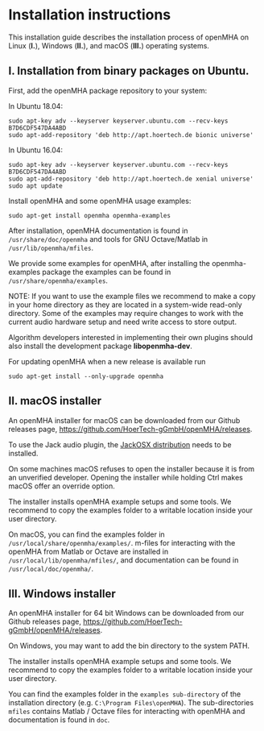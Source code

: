 # Installation instructions

This installation guide describes the installation process of openMHA on
Linux (__I.__), Windows (__II.__), and macOS (__III.__) operating systems.

## I. Installation from binary packages on Ubuntu.

First, add the openMHA package repository to your system:

In Ubuntu 18.04:

    sudo apt-key adv --keyserver keyserver.ubuntu.com --recv-keys B7D6CDF547DA4ABD
    sudo apt-add-repository 'deb http://apt.hoertech.de bionic universe'

In Ubuntu 16.04:

    sudo apt-key adv --keyserver keyserver.ubuntu.com --recv-keys B7D6CDF547DA4ABD
    sudo apt-add-repository 'deb http://apt.hoertech.de xenial universe'
    sudo apt update

Install openMHA and some openMHA usage examples:
```
sudo apt-get install openmha openmha-examples
```

After installation, openMHA documentation is found in
`/usr/share/doc/openmha`
and tools for GNU Octave/Matlab in `/usr/lib/openmha/mfiles`.

We provide some examples for openMHA, after installing the openmha-examples
package the examples can be found in `/usr/share/openmha/examples`.

NOTE: If you want to use the example files we recommend to make a copy in your
home directory as they are located in a system-wide read-only directory. Some of
the examples may require changes to work with the current audio hardware setup
and need write access to store output.

Algorithm developers interested in implementing their own plugins should also
install the development package __libopenmha-dev__.

For updating openMHA when a new release is available run
```
sudo apt-get install --only-upgrade openmha
```

## II. macOS installer

An openMHA installer for macOS can be downloaded from our
Github releases page, https://github.com/HoerTech-gGmbH/openMHA/releases.

To use the Jack audio plugin, the [JackOSX distribution](http://www.jackaudio.org)
needs to be installed.

On some machines macOS refuses to open the installer because it is from an
unverified developer. Opening the installer while holding Ctrl makes macOS
offer an override option.

The installer installs openMHA example setups and some tools. We recommend to
copy the examples folder to a writable location inside your user directory.

On macOS, you can find the examples folder in
`/usr/local/share/openmha/examples/`. m-files for interacting with the openMHA
from Matlab or Octave are installed in `/usr/local/lib/openmha/mfiles/`, and
documentation can be found in `/usr/local/doc/openmha/`.

## III. Windows installer

An openMHA installer for 64 bit Windows can be downloaded from our
Github releases page, https://github.com/HoerTech-gGmbH/openMHA/releases.

On Windows, you may want to add the bin directory to the system PATH.

The installer installs openMHA example setups and some tools. We recommend to
copy the examples folder to a writable location inside your user directory.

You can find the examples folder in the `examples sub-directory` of
the installation directory (e.g. `C:\Program Files\openMHA`). The sub-directories
`mfiles` contains Matlab / Octave files for interacting with openMHA and
documentation is found in `doc`.
